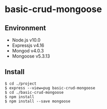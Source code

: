 # basic-crud-mongoose

## Environment
- Node.js v10.0
- Expressjs v4.16
- Mongod v4.0.3
- Mongoose v5.3.13

## Install
```
$ cd ./project
$ express --view=pug basic-crud-mongoose
$ cd ./basic-crud-mongoose
$ npm install
$ npm install --save mongoose
```
